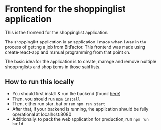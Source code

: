 # Frontend for the shoppinglist application

This is the frontend for the shoppinglist application.

The shoppinglist application is an application I made when I was in the process of getting a job from BitFactor. This frontend was made using create-react-app and manual programming from that point on.

The basic idea for the application is to create, manage and remove multiple shoppinglists and shop items in those said lists.

## How to run this locally

* You should first install & run the backend (found <a href="https://github.com/JereTapaninen/shoppinglist-backend">here</a>)
* Then, you should run `npm install`
* Then, either run start.bat or run `npm run start`
* After that, if your backend is running, the application should be fully operational at localhost:8080
* Additionally, to pack the web application for production, run `npm run build`

